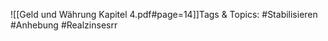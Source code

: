 
![[Geld und Währung Kapitel 4.pdf#page=14]]Tags & Topics:
   #Stabilisieren
   #Anhebung
   #Realzinsesrr